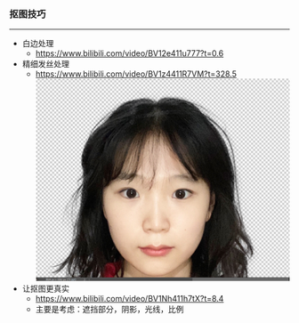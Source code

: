 ### 抠图技巧

---

- 白边处理
  - https://www.bilibili.com/video/BV12e411u777?t=0.6
- 精细发丝处理
  - https://www.bilibili.com/video/BV1z4411R7VM?t=328.5
    ![](./pictures_of_PS/hair.png)
- 让抠图更真实
  - https://www.bilibili.com/video/BV1Nh411h7tX?t=8.4
  - 主要是考虑：遮挡部分，阴影，光线，比例